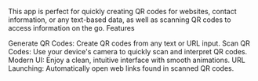 This app is perfect for quickly creating QR codes for websites, contact information, or any text-based data, as well as scanning QR codes to access information on the go.
Features

Generate QR Codes: Create QR codes from any text or URL input.
Scan QR Codes: Use your device's camera to quickly scan and interpret QR codes.
Modern UI: Enjoy a clean, intuitive interface with smooth animations.
URL Launching: Automatically open web links found in scanned QR codes.
